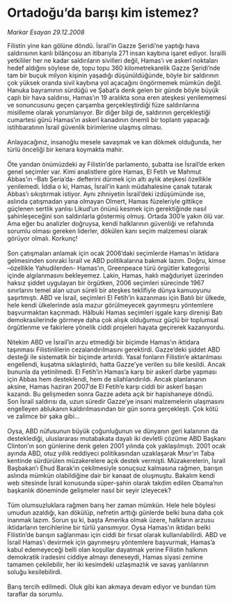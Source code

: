 # Ortadoğu’da barışı kim istemez?

*Markar Esayan 29.12.2008*

<div class="taraf_structure_2col_1zq">
<div class="margen_n">



 <p>Filistin yine kan gölüne döndü. İsrail’in Gazze Şeridi’ne yaptığı hava saldırısının kanlı bilânçosu an itibarıyla 271 insan kaybına işaret ediyor. İsrailli yetkililer her ne kadar saldırıların sivilleri değil, Hamas’ı ve askerî noktaları hedef aldığını söylese de, topu topu 360 kilometrekarelik Gazze Şeridi’nde tam bir buçuk milyon kişinin yaşadığı düşünüldüğünde, böyle bir saldırının çok yüksek oranda sivil kaybına yol açacağını öngörmemek mümkün değil. Hanuka bayramının sürdüğü ve Şabat’a denk gelen bir günde böyle büyük çaplı bir hava saldırısı, Hamas’ın 19 aralıkta sona eren ateşkesi yenilememesi ve sonuncusunu geçen çarşamba gerçekleştirdiği füze saldırılarına misilleme olarak yorumlanıyor. Bir diğer bilgi de, saldırının gerçekleştiği cumartesi günü Hamas’ın askerî kanadının önemli bir toplantı yapacağı istihbaratının İsrail güvenlik birimlerine ulaşmış olması. <br/><br/>Anlayacağınız, insanoğlu mesele savaşmak ve kan dökmek olduğunda, her türlü önceliği bir kenara koymakta mahir. <br/><br/>Öte yandan önümüzdeki ay Filistin’de parlamento, şubatta ise İsrail’de erken genel seçimler var. Kimi analistlere göre Hamas, El Fetih ve Mahmut Abbas’ın –Batı Şeria’da- defterini dürmek için altı aylık ateşkesi özellikle yenilemedi. İddia o ki, Hamas, İsrail’in kanlı müdahalesine çanak tutarak Abbas’ı sıkıştırmak istiyor. Aynı zihniyetin İsrail’deki izdüşümünde ise, aslında çatışmadan yana olmayan Olmert, Hamas füzeleriyle gittikçe güçlenen sertlik yanlısı Likud’un önünü kesmek için gerektiğinde nasıl şahinleşeceğini son saldırılarla göstermiş olmuş. Ortada 300’e yakın ölü var. Ama eğer bu analizler doğruysa, kendi halklarının güvenliği ve refahında sorumlu olması gereken liderler, dökülen kanı seçim malzemesi olarak görüyor olmalı. Korkunç! <br/><br/>Son çatışmaları anlamak için ocak 2006’daki seçimlerde Hamas’ın iktidara gelmesinden sonraki İsrail ve ABD politikalarına bakmak lazım. Doğru, kimse –özellikle Yahudilerden- Hamas’ın, Greenpeace türü örgütler kategorisi içinde algılanmasını bekleyemez. Lakin, Hamas, haklı mağduriyet üzerinden haksız şiddet uygulayan bir örgütken, 2006 seçimleri sürecinde 1967 sınırlarını temel alan uzun süreli bir ateşkes teklifiyle dünya kamuoyunu şaşırtmıştı. ABD ve İsrail, seçimleri El Fetih’in kazanması için Batılı bir ülkede, hele kendi ülkelerinde asla mazur görülmeyecek gayrımeşru yöntemlere başvurmaktan kaçınmadı. Hâlbuki Hamas seçimleri işgale karşı direnişi Batı demokrasilerinde görmeye daha çok alışık olduğumuz güçlü bir toplumsal örgütlenme ve fakirlere yönelik ciddi projeleri hayata geçirerek kazanıyordu. <br/><br/>Nitekim ABD ve İsrail’in arzu etmediği bir biçimde Hamas’ın iktidara taşınması Filistinlilerin cezalandırılmasını gerektirdi. Gazze’deki şiddet ABD desteği ile sistematik bir biçimde artırıldı. Yasal fonların Filistin’e aktarılması engellendi, kuşatma sıklaştırıldı, hatta Gazze’ye verilen su bile kesildi. Ancak bununla da yetinilmedi. El Fetih’in Hamas’a karşı bir askerî darbe yapması için Abbas hem desteklendi, hem de silahlandırıldı. Ancak planlananın aksine, Hamas haziran 2007’de El Fetih’e karşı ciddi bir askerî başarı kazandı. Bu gelişmeden sonra Gazze adeta açık bir hapishaneye döndü. Son İsrail saldırısı da, uzun süredir Gazze’ye insani malzemelerin ulaşmasını engelleyen ablukanın kaldırılmasından bir gün sonra gerçekleşti. Çok kötü ve zalimce bir şaka gibi... <br/><br/>Oysa, ABD nüfusunun büyük çoğunluğunun ve dünyanın geri kalanının da desteklediği, uluslararası mutabakata dayalı iki devletli çözüme ABD Başkanı Clinton’ın son günlerine denk gelen 2001 yılında çok yaklaşılmıştı. 2001 ocak ayında ABD, otuz yıllık reddiyeci politikasından uzaklaşarak Mısır’ın Taba kentinde sürdürülen müzakerelere açık destek vermişti. Müzakerelerin, İsrail Başbakan’ı Ehud Barak’ın çekilmesiyle sonuçsuz kalmasına rağmen, barışın aslında mümkün olabildiğine dair bir kanaat de oluşmuştu. Bakalım kendi web sitesinde İsrail konusunda süper-şahin olarak takdim edilen Obama’nın başkanlık döneminde gelişmeler nasıl bir seyir izleyecek? <br/><br/>Tüm olumsuzluklara rağmen barış her zaman mümkün. Hele hele böylesi umudun azaldığı, kan dökülüp, nefretin arttığı günlerde belki buna daha çok inanmak lazım. Sorun şu ki, başta Amerika olmak üzere, halkların arzusu iktidarların tercihlerine bir türlü yansımıyor. Oysa Hamas’ın iktidarı belki Filistin’de barışın sağlanması için ciddi bir fırsat olarak kullanılabilirdi. ABD ve İsrail Hamas’ı devirmek için gayrımeşru yöntemlere başvurmak, Hamas’a kabul edemeyeceği belli olan koşullar dayatmak yerine Filistin halkının demokratik iradesini ciddiye almayı deneseydi, Hamas siyasi zemine tamamen çekilebilir, her iki kesimdeki uzlaşmazlık ve savaş yanlılarının soluğu kesilebilirdi. <br/><br/>Barış tercih edilmedi. Oluk gibi kan akmaya devam ediyor ve bundan tüm taraflar da sorumlu.</p>

<br/>


<div id="taraf_not">
</div>

</div>


</div>
